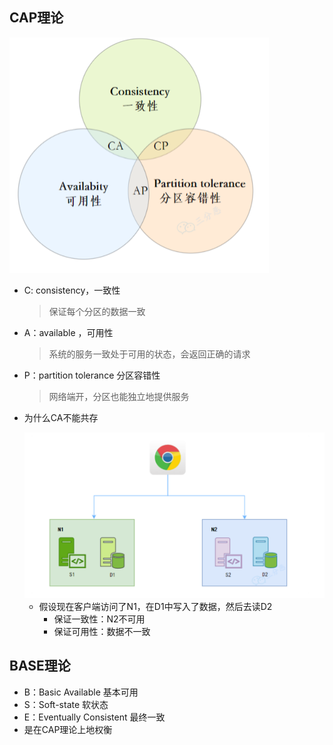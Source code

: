 ## CAP理论

<img src="cap.png" alt="png" style="zoom:50%;" />

* C: consistency，一致性

  > 保证每个分区的数据一致

* A：available ，可用性

  > 系统的服务一致处于可用的状态，会返回正确的请求

* P：partition tolerance 分区容错性

  > 网络端开，分区也能独立地提供服务

* 为什么CA不能共存

  <img src="ca.png" alt="png" style="zoom:50%;" />

   * 假设现在客户端访问了N1，在D1中写入了数据，然后去读D2
     * 保证一致性：N2不可用
     * 保证可用性：数据不一致

## BASE理论

* B：Basic Available 基本可用
* S：Soft-state 软状态
* E：Eventually Consistent 最终一致
* 是在CAP理论上地权衡

